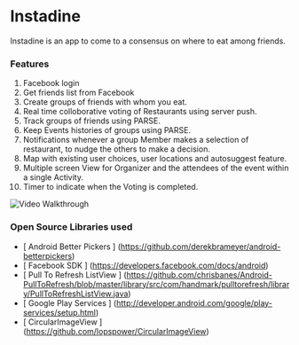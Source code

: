 # Instadine

Instadine is an app to come to a consensus on where to eat among friends.


### Features

1. Facebook login
2. Get friends list from Facebook
3. Create groups of friends with whom you eat.
4. Real time colloborative voting of Restaurants using server push.
5. Track groups of friends using PARSE.
6. Keep Events histories of groups using PARSE.
7. Notifications whenever a group Member makes a selection of restaurant, to 
nudge the others to make a decision.
8. Map with existing user choices, user locations and autosuggest feature.
9. Multiple screen View for Organizer and the attendees of the event within a 
single Activity.
10. Timer to indicate when the Voting is completed.

![Video Walkthrough](Instadine.gif)


### Open Source Libraries used
* [ Android Better Pickers ] (https://github.com/derekbrameyer/android-betterpickers) 
* [ Facebook SDK ] (https://developers.facebook.com/docs/android)
* [ Pull To Refresh ListView ] (https://github.com/chrisbanes/Android-PullToRefresh/blob/master/library/src/com/handmark/pulltorefresh/library/PullToRefreshListView.java)
* [ Google Play Services ] (http://developer.android.com/google/play-services/setup.html)
* [ CircularImageView ] (https://github.com/lopspower/CircularImageView)

